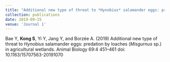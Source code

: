 ```yaml
---
title: "Additional new type of threat to *Hynobius* salamander eggs: predation by loaches (*Misgurnus* sp.) in agricultural wetlands"
collection: publications
date: 2019-09-25
venue: 'Journal 1'
---
```

Bae Y, **Kong S**, Yi Y, Jang Y, and Borzée A. (2019) Additional new type of threat to *Hynobius* salamander eggs: predation by loaches (*Misgurnus* sp.) in agricultural wetlands. Animal Biology 69:4 451–461 doi: 10.1163/15707563-20191070